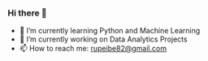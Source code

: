 ### Hi there 👋

- 🌱 I’m currently learning Python and Machine Learning
- 🔭 I’m currently working on Data Analytics Projects
- 📫 How to reach me: rupeibe82@gmail.com

<!--
**rupeibe/rupeibe** is a ✨ _special_ ✨ repository because its `README.md` (this file) appears on your GitHub profile.

Here are some ideas to get you started:

- 🔭 I’m currently working on ...
- 🌱 I’m currently learning ...
- 👯 I’m looking to collaborate on ...
- 🤔 I’m looking for help with ...
- 💬 Ask me about ...
- 📫 How to reach me: ...
- 😄 Pronouns: ...
- ⚡ Fun fact: ...
-->

